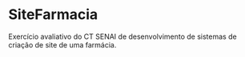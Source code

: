 # SiteFarmacia
Exercício avaliativo do CT SENAI de desenvolvimento de sistemas de criação de site de uma farmácia.

